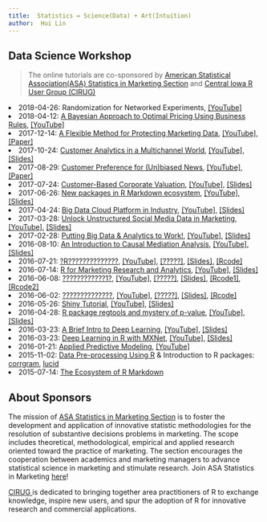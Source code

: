 ```yaml
---
title:  Statistics = Science(Data) + Art(Intuition)
author:  Hui Lin
---
```



## Data Science Workshop 


>  The online tutorials are co-sponsored by [American Statistical Association(ASA) Statistics in Marketing Section](http://community.amstat.org/statisticsinmarketingsection/home) and [Central Iowa R User Group (CIRUG)](http://www.meetup.com/Central-Iowa-R-User-Group)


<li>2018-04-26: Randomization for Networked Experiments,
<a href="https://www.youtube.com/watch?v=4vU1Jn1XSz4">[YouTube]</a>
<!--<a href="http://scientistcafe.com/2017/09/09/workshopDec.html">[Detail]</a>,
<a href="http://scientistcafe.com/CIRUG/MKSC_Privacy_Accepted.pdf">[Paper]</a>-->
</li>

<li>2018-04-12: <a href="http://scientistcafe.com/2018/01/25/workshop2018Apr.html">A Bayesian Approach to Optimal Pricing Using Business Rules</a>,
<a href="https://www.youtube.com/watch?v=wmonu-q_oKU">[YouTube]</a>
<!--<a href="http://scientistcafe.com/2017/09/09/workshopDec.html">[Detail]</a>,
<a href="http://scientistcafe.com/CIRUG/MKSC_Privacy_Accepted.pdf">[Paper]</a>-->
</li>



<li>2017-12-14: <a href="http://scientistcafe.com/2017/09/09/workshopDec.html">A Flexible Method for Protecting Marketing Data</a>,
<a href="https://www.youtube.com/watch?v=-jKVHh0M2qg">[YouTube]</a>,
<a href="http://scientistcafe.com/CIRUG/MKSC_Privacy_Accepted.pdf">[Paper]</a>
</li>

<li>2017-10-24: <a href="http://scientistcafe.com/2017/09/21/workshopOct.html">Customer Analytics in a Multichannel World</a>,
<a href="https://www.youtube.com/watch?v=n9Y3y5p5bbg">[YouTube]</a>,
<a href="https://github.com/happyrabbit/linhui.org/blob/gh-pages/CIRUG/MultichannelOperationsASAWebinar.pdf">[Slides]</a>
</li>

<li>2017-08-29: <a href="http://scientistcafe.com/2017/02/10/workshopAug.html">Customer Preference for (Un)biased News</a>,
<a href="https://www.youtube.com/watch?v=1WBzJEY-A7A">[YouTube]</a>,
<a href="http://scientistcafe.com/CIRUG/simonov_jmp_russianmedia.pdf">[Paper]</a>
</li>

<li>2017-07-24: <a href="http://scientistcafe.com/2017/02/10/workshopJuly.html">Customer-Based Corporate Valuation</a>, 
<a href="https://www.youtube.com/watch?v=8IQi4-AcSfM">[YouTube]</a>,
<a href="http://scientistcafe.com/CIRUG/2017_07_24ASA_TalkDanMcCarthy.pdf">[Slides]</a>
</li>

<li>2017-06-26: <a href="http://scientistcafe.com/2017/02/07/workshop201706.html">New packages in R Markdown ecosystem</a>,
<a href="https://www.youtube.com/watch?v=mmmQ_7V9IZI">[YouTube]</a>,
<a href="https://slides.yihui.name/2017-ASA-Marketing-rmarkdown-Yihui-Xie.html#1">[Slides]</a>
</li>

<li>2017-04-24: <a href="http://scientistcafe.com/2017/02/04/workshop201704.html">Big Data Cloud Platform in Industry</a>,
<a href="https://www.youtube.com/watch?v=barlG0UY-aE">[YouTube]</a>,
<a href="http://scientistcafe.com/CIRUG/DataScienceWebinar-MLi.pdf">[Slides]</a>
</li>

<li>2017-03-28: <a href="http://scientistcafe.com/2017/01/31/workshop201703.html">Unlock Unstructured Social Media Data in Marketing</a>,
<a href="https://youtu.be/svaLEPrV3VA">[YouTube]</a>,
<a href="http://scientistcafe.com/CIRUG/Rand.pdf">[Slides]</a>
</li>

<li>2017-02-28: <a href="http://scientistcafe.com/2017/01/31/workshop201702.html">Putting Big Data & Analytics to Work!</a>,
<a href="https://www.youtube.com/watch?v=91o80BisGHQ">[YouTube]</a>, 
<a href="http://scientistcafe.com/CIRUG/Bart.pdf">[Slides]</a>
</li>


<li>2016-08-10: <a href="http://scientistcafe.com/CIRUG/CausalMediationAnalysis.pdf">An Introduction to Causal Mediation Analysis</a>,
<a href="http://www.youtube.com/watch?v=32vd7qDa-zM">[YouTube]</a>,
<a href="http://scientistcafe.com/CIRUG/CausalMediationAnalysis.pdf">[Slides]</a>
</li>

<li>2016-07-21: <a href="http://hui1987.com/Presentations/AirlineSurvey_XueQing/AirlineSurveyPerception.html#(1)">?R??????????????</a>,
<a href="https://youtu.be/joajST7JByo">[YouTube]</a>,
<a href="http://www.xueqing.tv/course/69">[?????]</a>,
<a href="http://hui1987.com/Presentations/AirlineSurvey_XueQing/AirlineSurveyPerception.html#(1)">[Slides],</a>
<a href="http://hui1987.com/Presentations/AirlineSurvey_XueQing/Rcode.R">[Rcode]</a>
</li>

<li>2016-07-14: <a href="http://scientistcafe.com/CIRUG/chapman-feit-R-for-Marketing-Research-book-talk.pdf">R for Marketing Research and Analytics</a>,
<a href="http://www.youtube.com/watch?v=buxXt1F34QY">[YouTube]</a>,
<a href="http://scientistcafe.com/CIRUG/chapman-feit-R-for-Marketing-Research-book-talk.pdf">[Slides]</a>
</li>

<li>2016-06-08: <a href="http://hui1987.com/Presentations/COS_NA2016-6-8/Presentation_2016_6_8.html">????????????1?</a>,
 <a href="https://www.youtube.com/watch?v=fsHgJhOYOTM">[YouTube]</a>, 
<a href="http://www.xueqing.tv/course/67">[?????]</a>,
<a href="http://hui1987.com/Presentations/COS_NA2016-6-8/Presentation_2016_6_8.html">[Slides]</a>,
<a href="http://hui1987.com/Presentations/COS_NA2016-6-8/Rcode1.R">[Rcode1]</a>,
<a href="http://hui1987.com/Presentations/COS_NA2016-6-8/Rcode2.R">[Rcode2]</a></li>

<li>2016-06-02: <a href="http://hui1987.com/Presentations/COS_NA2016-6-2/Presentation_2016_6_2.html">??????????????</a>,
 <a href="https://www.youtube.com/watch?v=N5iWmpTtxTw">[YouTube]</a>, 
<a href="http://www.xueqing.tv/course/66">[?????]</a>,
<a href="http://hui1987.com/Presentations/COS_NA2016-6-2/Presentation_2016_6_2.html">[Slides]</a>,
<a href="http://hui1987.com/Presentations/COS_NA2016-6-2/Rcode.R">[Rcode]</a></li>

<li>2016-05-26: <a href="http://dreamhunter.me/shinyTutorial/">Shiny Tutorial</a>, 
<a href="http://www.youtube.com/watch?v=fA1LknmPoa0">[YouTube]</a>, 
<a href="http://dreamhunter.me/shinyTutorial/">[Slides]</a></li>

<li>2016-04-28: <a href="http://heather.cs.ucdavis.edu/Iowa.pdf">R package regtools and mystery of p-value</a>, 
<a href="https://www.youtube.com/watch?v=H6sWzrYIY5o">[YouTube]</a>, 
<a href="http://heather.cs.ucdavis.edu/Iowa.pdf">[Slides]</a></li>

<li>2016-03-23: <a href="http://scientistcafe.com/CIRUG/DeepLearningIntro.pdf">A Brief Intro to Deep Learning</a>, 
<a href="https://www.youtube.com/watch?v=of-Q92cD850">[YouTube]</a>, 
<a href="http://scientistcafe.com/CIRUG/DeepLearningIntro.pdf">[Slides]</a></li>

<li>2016-03-23: <a href="http://scientistcafe.com/CIRUG/mxnet.pdf">Deep Learning in R with MXNet</a>, <a href="https://www.youtube.com/watch?v=of-Q92cD850">[YouTube]</a>, 
<a href="http://scientistcafe.com/CIRUG/mxnet.pdf">[Slides]</a></li>

<li>2016-01-21:  <a href="https://www.youtube.com/watch?v=99lnTku75Pc">Applied Predictive Modeling</a>, 
<a href="https://www.youtube.com/watch?v=99lnTku75Pc">[YouTube]</a></li>
<!--<li>2015-12-7: Web Scraping using R, <a href="http://educate-r.org/2015/12/04/centraliowaruser/"> [Slides] </a></li>-->

<li>2015-11-02: <a href="http://scientistcafe.com/2015/10/28/DataPre-processingUsingR.html">Data Pre-processing Using R</a> & Introduction to R packages: 
<a href="https://cran.r-project.org/web/packages/corrgram/index.html"> corrgram</a>,
 <a href="https://cran.r-project.org/web/packages/lucid/index.html">lucid </a></li>
 
<li>2015-07-14: <a href="http://scientistcafe.com/2015/07/18/CIRUG2015714.html">The Ecosystem of R Markdown</a></li>
  

 
## About Sponsors  

> 

The mission of <a href="http://community.amstat.org/statisticsinmarketingsection/home">ASA Statistics in Marketing Section</a>
 is to foster the development and application of innovative statistic methodologies 
 for the resolution of substantive decisions problems in marketing. The scope includes theoretical, methodological, 
 empirical and applied research oriented toward the practice of marketing. The section encourages the cooperation 
 between academics and marketing managers to advance statistical science in marketing and stimulate research.
 Join ASA Statistics in Marketing <a href="http://community.amstat.org/statisticsinmarketingsection/home">here</a>! </p>

 <!--ACAP is a non-profit organization. Our mission is to provide a shared learning platform aimed at promoting 
 analytics profession in Chinese community during the era of data democratization. Our goal is to support 
 Chinese professionals, researchers and students to develop their analytics mindsets across various industries, 
 to enhance their technical skills in a practical manner, and to help grow soft skills along their career paths.
 Join ACAP <a href="http://www.peachdata.org/membership/membership-levels/">here</a>! </p> -->

<a href="http://www.meetup.com/Central-Iowa-R-User-Group/">CIRUG </a> is dedicated to bringing together area practitioners of R 
to exchange knowledge, inspire new users, and spur the adoption of R for innovative research and commercial applications.
